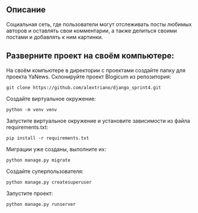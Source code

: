 ## Описание
Социальная сеть, где пользователи могут отслеживать посты любимых авторов и оставлять свои комментарии, а также делиться своими постами и добавлять к ним картинки.
## Разверните проект на своём компьютере:
На своём компьютере в директории с проектами создайте папку для проекта YaNews.
Склонируйте проект Blogicum из репозитория: 
```
git clone https://github.com/alextriano/django_sprint4.git
```
Создайте виртуальное окружение:
```
python -m venv venv
```
Запустите виртуальное окружение и установите зависимости из файла requirements.txt: 
```
pip install -r requirements.txt
```
Миграции уже созданы, выполните их: 
```
python manage.py migrate
```
Cоздайте суперпользователя: 
```
python manage.py createsuperuser
```
Запустите проект:
```
python manage.py runserver
```
